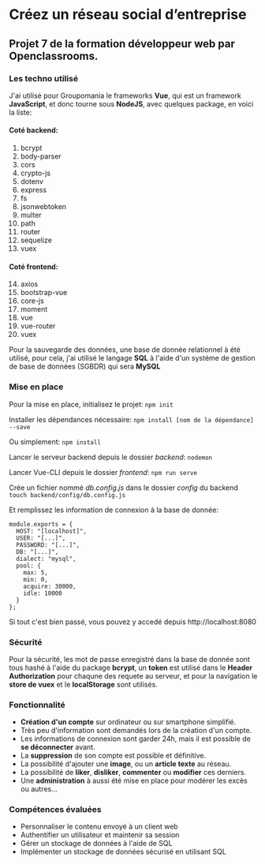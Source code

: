 # Créez un réseau social d’entreprise
## Projet 7 de la formation développeur web par Openclassrooms.
### Les techno utilisé
J'ai utilisé pour Groupomania le frameworks **Vue**, qui est un framework **JavaScript**, et donc tourne sous **NodeJS**, avec quelques package, en voici la liste:

#### Coté backend: 
1. bcrypt 
2. body-parser 
3. cors 
4. crypto-js 
5. dotenv
6. express 
7. fs 
8. jsonwebtoken 
9. multer 
10. path 
11. router 
12. sequelize 
13. vuex

#### Coté frontend: 
14. axios
15. bootstrap-vue
16. core-js
17. moment
18. vue
19. vue-router
20. vuex

Pour la sauvegarde des données, une base de donnée relationnel à été utilisé, pour cela, j'ai utilisé le langage **SQL** à l'aide d'un système de gestion de base de données (SGBDR) qui sera **MySQL**

### Mise en place
Pour la mise en place, initialisez le projet: 
`npm init`

Installer les dépendances nécessaire:
`npm install [nom de la dépendance] --save`

Ou simplement:
`npm install`

Lancer le serveur backend depuis le dossier *backend*: 
`nodemon`

Lancer Vue-CLI depuis le dossier *frontend*:
`npm run serve`

Crée un fichier nommé *db.config.js* dans le dossier *config* du backend
`touch backend/config/db.config.js`

Et remplissez les information de connexion à la base de donnée:
```
module.exports = {
  HOST: "[localhost]",
  USER: "[...]",
  PASSWORD: "[...]",
  DB: "[...]",
  dialect: "mysql",
  pool: {
    max: 5,
    min: 0,
    acquire: 30000,
    idle: 10000
  }
};
```

Si tout c'est bien passé, vous pouvez y accedé depuis http://localhost:8080

### Sécurité
Pour la sécurité, les mot de passe enregistré dans la base de donnée sont tous hashé à l'aide du package **bcrypt**, un **token** est utilisé dans le **Header Authorization** pour chaqune des requete au serveur, et pour la navigation le **store de vuex** et le **localStorage** sont utilisés.

### Fonctionnalité
* **Création d'un compte** sur ordinateur ou sur smartphone simplifié.
* Très peu d'information sont demandés lors de la création d'un compte.
* Les informations de connexion sont garder 24h, mais il est possible de **se déconnecter** avant.
* La **suppression** de son compte est possible et définitive.
* La possibilité d'ajouter une **image**, ou un **article texte** au réseau.
* La possibilité de **liker**, **disliker**, **commenter** ou **modifier** ces derniers.
* Une **administration** à aussi été mise en place pour modérer les excès ou autres...

### Compétences évaluées
- Personnaliser le contenu envoyé à un client web
- Authentifier un utilisateur et maintenir sa session
- Gérer un stockage de données à l'aide de SQL
- Implémenter un stockage de données sécurisé en utilisant SQL
